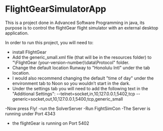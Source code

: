 # FlightGearSimulatorApp

This is a project done in Advanced Software Programming in java, its purpose is to control the flightGear flight simulator with an external desktop application.

In order to run this project, you will need to:
- install FlightGear
- Add the generic_small.xml file (that will be in the resources folder) to "\FlightGear (your-version-number)\data\Protocol" folder.
- Change the default location Runway to "Honolulu Intl" under the tab location.
- I would also recommend changing the default "time of day" under the environment tab to Noon so you wouldn’t start in the dark.
- Under the settings tab you will need to add the following text in the "Additional Settings": --telnet=socket,in,10,127.0.0.1,5402,tcp --                             generic=socket,out,10,127.0.0.1,5400,tcp,generic_small

-Now press Fly!
-run the SolverServer
-Run FightSimCon
-The Server is running under Port 4343
- the flightGear is running on Port 5402

